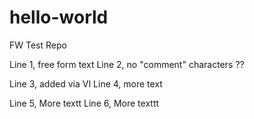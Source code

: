 # hello-world
FW Test Repo

Line 1, free form text
Line 2, no "comment" characters ??

Line 3, added via VI
Line 4, more text

Line 5, More textt
Line 6, More texttt
